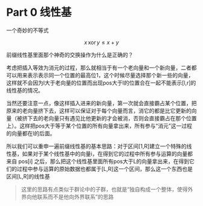 # Part 0 线性基

一个奇妙的不等式

$$
x\,\text{xor}\, y \leq x+y
$$

前缀线性基里面那个神奇的交换操作为什么是正确的？

考虑把插入等效为消元的过程，那么就相当于有一个老向量和一个新向量，二者都可以用来表示表示同一个位置的最高位1，这个时候尽量选择那个新一些的向量，这样就不会因为l大于老向量的位置而出现pos大于l的位置合在一起不能表示[l,r]的线性基的情况。

当然还要注意一点，像这样插入进来的新向量，第一次就会直接霸占某个位置，把原来的老向量挤下去，这样可以保证对于每个向量而言，消它的都是比它更新的向量（被挤下去的老向量只有遇见比他更新的才会被消，否则会直接霸占在那个位置上）。这样把pos大于等于某个位置的所有向量拿出来，所有参与“消元”这一过程的向量都在l的后面。

所以我们可以重申一遍前缀线性基的基本思路：对于区间[1,R]建立一个特殊的线性基，如果对于某个线性基中的向量i，在得到它的过程中所有参与运算的向量都来自 pos[i] 之后，那么把这个线性基里面所有pos大于L的向量拿出来，在得到它们的过程中参与运算的原始数据也都属于[L,R]这一个区间，那么这一个东西也是区间[L,R]的线性基

> 这里的思路有点类似于群论中的子群，也就是“独自构成一个整体，使得外界向他联系而不是他向外界联系”的思路